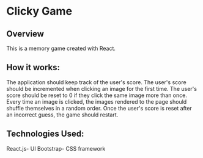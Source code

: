 # Clicky Game

## Overview
This is a memory game created with React.

## How it works:
The application should keep track of the user's score. The user's score should be incremented when clicking an image for the first time. The user's score should be reset to 0 if they click the same image more than once.
Every time an image is clicked, the images rendered to the page should shuffle themselves in a random order.
Once the user's score is reset after an incorrect guess, the game should restart.

## Technologies Used:
React.js- UI
Bootstrap- CSS framework